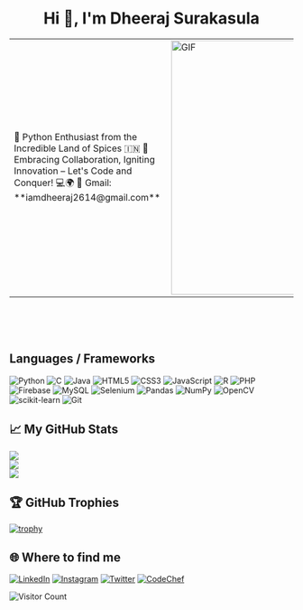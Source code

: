 

<h1 align="center">Hi 👋, I'm Dheeraj Surakasula</h1>

<table style="border: none;">
  <tr style="border: none;">
    <td style="border: none;">
          🐍 Python Enthusiast from the Incredible Land of Spices 🇮🇳 
          🌈 Embracing Collaboration, Igniting Innovation – Let's Code and Conquer! 💻🌍
          📧 Gmail: **iamdheeraj2614@gmail.com**
    </td>
    <td style="border: none;">
      <img align="right" alt="GIF" src="https://media.tenor.com/GfSX-u7VGM4AAAAC/coding.gif" width="450vw"/>
    </td>
  </tr>
</table>
<br><br><br>




## Languages / Frameworks
![Python](https://img.shields.io/badge/python-3670A0?style=for-the-badge&logo=python&logoColor=ffdd54) 
![C](https://img.shields.io/badge/c-%2300599C.svg?style=for-the-badge&logo=c&logoColor=white)
![Java](https://img.shields.io/badge/Java-ED8B00?style=for-the-badge&logo=openjdk&logoColor=white)
![HTML5](https://img.shields.io/badge/html5-%23E34F26.svg?style=for-the-badge&logo=html5&logoColor=white)
![CSS3](https://img.shields.io/badge/css3-%231572B6.svg?style=for-the-badge&logo=css3&logoColor=white)
![JavaScript](https://img.shields.io/badge/javascript-%23323330.svg?style=for-the-badge&logo=javascript&logoColor=%23F7DF1E)
![R](https://img.shields.io/badge/r-%23276DC3.svg?style=for-the-badge&logo=r&logoColor=white)
![PHP](https://img.shields.io/badge/php-%23777BB4.svg?style=for-the-badge&logo=php&logoColor=white) 
![Firebase](https://img.shields.io/badge/firebase-%23039BE5.svg?style=for-the-badge&logo=firebase) 
![MySQL](https://img.shields.io/badge/MySQL-005C84?style=for-the-badge&logo=mysql&logoColor=white)
![Selenium](https://img.shields.io/badge/Selenium-43B02A?style=for-the-badge&logo=Selenium&logoColor=white)
![Pandas](https://img.shields.io/badge/pandas-%23150458.svg?style=for-the-badge&logo=pandas&logoColor=white)
![NumPy](https://img.shields.io/badge/numpy-%23013243.svg?style=for-the-badge&logo=numpy&logoColor=white)
![OpenCV](https://img.shields.io/badge/OpenCV-27338e?style=for-the-badge&logo=OpenCV&logoColor=white)
![scikit-learn](https://img.shields.io/badge/scikit--learn-%23F7931E.svg?style=for-the-badge&logo=scikit-learn&logoColor=white) 
![Git](https://img.shields.io/badge/git-%23F05033.svg?style=for-the-badge&logo=git&logoColor=white)

## 📈 My GitHub Stats
![](https://github-readme-stats.vercel.app/api?username=dheeerazzz&theme=radical&hide_border=true&include_all_commits=false&count_private=false)<br/>
![](https://github-readme-streak-stats.herokuapp.com/?user=dheeerazzz&theme=radical&hide_border=true)<br/>
![](https://github-readme-stats.vercel.app/api/top-langs/?username=dheeerazzz&theme=radical&hide_border=true&include_all_commits=false&count_private=false&layout=compact)



## 🏆 GitHub Trophies
[![trophy](https://github-profile-trophy.vercel.app/?username=dheeerazzz&theme=juicyfresh&no-frame=true&row=1&&margin-w=20&no-bg=true)](https://github-profile-trophy.vercel.app/?username=dheeerazzz&theme=juicyfresh&no-frame=true&row=1&&margin-w=20&no-bg=true)

  
## 🌐 Where to find me
  [![LinkedIn](https://img.shields.io/badge/linkedin-%230077B5.svg?style=for-the-badge&logo=linkedin&logoColor=white)](https://www.linkedin.com/in/dheerajsurakasula/)
  [![Instagram](https://img.shields.io/badge/Instagram-%23E4405F.svg?style=for-the-badge&logo=Instagram&logoColor=white)]()
  [![Twitter](https://img.shields.io/badge/Twitter-%231DA1F2.svg?style=for-the-badge&logo=Twitter&logoColor=white)]()
  [![CodeChef](	https://img.shields.io/badge/-CodeChef-5B4638?style=for-the-badge&logo=CodeChef&logoColor=white)]()

![Visitor Count](https://profile-counter.glitch.me/{dheeerazzz}/count.svg)


  


